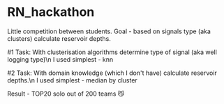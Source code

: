# RN_hackathon
Little competition between students.
Goal - based on signals type (aka clusters) calculate reservoir depths.

#1 Task:
With clusterisation algorithms determine type of signal (aka well logging type)\n
I used simplest - knn

#2 Task:
With domain knowledge (which I don't have) calculate reservoir depths.\n
I used simplest - median by cluster

Result - TOP20 solo out of 200 teams :smirk_cat:
